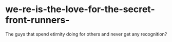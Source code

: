 # we-re-is-the-love-for-the-secret-front-runners-
The guys that spend etirnity doing for others and never get any recognition?
